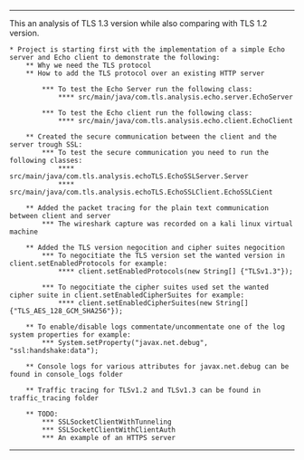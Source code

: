 --------------------------------------------------------------------------------------------------------------------------------------------

This an analysis of TLS 1.3 version while also comparing with TLS 1.2 version.

	* Project is starting first with the implementation of a simple Echo server and Echo client to demonstrate the following:
		** Why we need the TLS protocol
		** How to add the TLS protocol over an existing HTTP server 
		
			*** To test the Echo Server run the following class:
				**** src/main/java/com.tls.analysis.echo.server.EchoServer
				
			*** To test the Echo client run the following class:
				**** src/main/java/com.tls.analysis.echo.client.EchoClient
				
		** Created the secure communication between the client and the server trough SSL:
			*** To test the secure communication you need to run the following classes:
				**** src/main/java/com.tls.analysis.echoTLS.EchoSSLServer.Server
				**** src/main/java/com.tls.analysis.echoTLS.EchoSSLClient.EchoSSLCient

		** Added the packet tracing for the plain text communication between client and server
			*** The wireshark capture was recorded on a kali linux virtual machine

		** Added the TLS version negocition and cipher suites negocition
			*** To negocitiate the TLS version set the wanted version in client.setEnabledProtocols for example:
				**** client.setEnabledProtocols(new String[] {"TLSv1.3"});
				
			*** To negocitiate the cipher suites used set the wanted cipher suite in client.setEnabledCipherSuites for example:
				**** client.setEnabledCipherSuites(new String[] {"TLS_AES_128_GCM_SHA256"});
		
		** To enable/disable logs commentate/uncommentate one of the log system properties for example:
			*** System.setProperty("javax.net.debug", "ssl:handshake:data");

		** Console logs for various attributes for javax.net.debug can be found in console_logs folder

		** Traffic tracing for TLSv1.2 and TLSv1.3 can be found in traffic_tracing folder

		** TODO:
			*** SSLSocketClientWithTunneling
			*** SSLSocketClientWithClientAuth
			*** An example of an HTTPS server
			


--------------------------------------------------------------------------------------------------------------------------------------------
	
